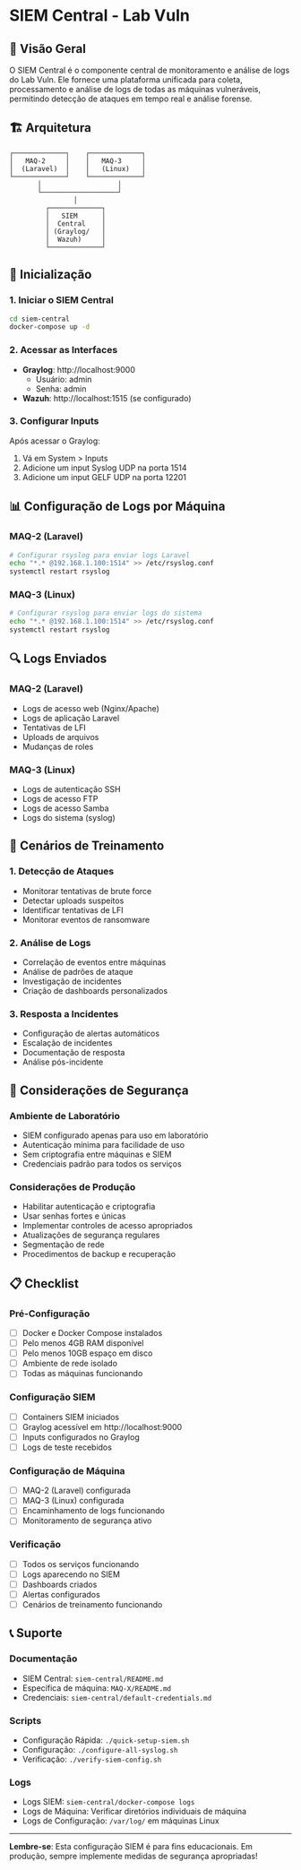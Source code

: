 # SIEM Central - Lab Vuln

## 🎯 **Visão Geral**

O SIEM Central é o componente central de monitoramento e análise de logs do Lab Vuln. Ele fornece uma plataforma unificada para coleta, processamento e análise de logs de todas as máquinas vulneráveis, permitindo detecção de ataques em tempo real e análise forense.

## 🏗️ **Arquitetura**

```
┌─────────────┐    ┌─────────────┐
│   MAQ-2     │    │   MAQ-3     │
│  (Laravel)  │    │   (Linux)   │
└─────────────┘    └─────────────┘
       │                   │
       └───────────────────┘
                │
         ┌─────────────┐
         │   SIEM      │
         │  Central    │
         │ (Graylog/   │
         │  Wazuh)     │
         └─────────────┘
```

## 🚀 **Inicialização**

### 1. Iniciar o SIEM Central
```bash
cd siem-central
docker-compose up -d
```

### 2. Acessar as Interfaces
- **Graylog**: http://localhost:9000
  - Usuário: admin
  - Senha: admin
- **Wazuh**: http://localhost:1515 (se configurado)

### 3. Configurar Inputs
Após acessar o Graylog:
1. Vá em System > Inputs
2. Adicione um input Syslog UDP na porta 1514
3. Adicione um input GELF UDP na porta 12201

## 📊 **Configuração de Logs por Máquina**

### MAQ-2 (Laravel)
```bash
# Configurar rsyslog para enviar logs Laravel
echo "*.* @192.168.1.100:1514" >> /etc/rsyslog.conf
systemctl restart rsyslog
```

### MAQ-3 (Linux)
```bash
# Configurar rsyslog para enviar logs do sistema
echo "*.* @192.168.1.100:1514" >> /etc/rsyslog.conf
systemctl restart rsyslog
```

## 🔍 **Logs Enviados**

### MAQ-2 (Laravel)
- Logs de acesso web (Nginx/Apache)
- Logs de aplicação Laravel
- Tentativas de LFI
- Uploads de arquivos
- Mudanças de roles

### MAQ-3 (Linux)
- Logs de autenticação SSH
- Logs de acesso FTP
- Logs de acesso Samba
- Logs do sistema (syslog)

## 🎯 **Cenários de Treinamento**

### 1. Detecção de Ataques
- Monitorar tentativas de brute force
- Detectar uploads suspeitos
- Identificar tentativas de LFI
- Monitorar eventos de ransomware

### 2. Análise de Logs
- Correlação de eventos entre máquinas
- Análise de padrões de ataque
- Investigação de incidentes
- Criação de dashboards personalizados

### 3. Resposta a Incidentes
- Configuração de alertas automáticos
- Escalação de incidentes
- Documentação de resposta
- Análise pós-incidente

## 🔐 **Considerações de Segurança**

### Ambiente de Laboratório
- SIEM configurado apenas para uso em laboratório
- Autenticação mínima para facilidade de uso
- Sem criptografia entre máquinas e SIEM
- Credenciais padrão para todos os serviços

### Considerações de Produção
- Habilitar autenticação e criptografia
- Usar senhas fortes e únicas
- Implementar controles de acesso apropriados
- Atualizações de segurança regulares
- Segmentação de rede
- Procedimentos de backup e recuperação

## 📋 **Checklist**

### Pré-Configuração
- [ ] Docker e Docker Compose instalados
- [ ] Pelo menos 4GB RAM disponível
- [ ] Pelo menos 10GB espaço em disco
- [ ] Ambiente de rede isolado
- [ ] Todas as máquinas funcionando

### Configuração SIEM
- [ ] Containers SIEM iniciados
- [ ] Graylog acessível em http://localhost:9000
- [ ] Inputs configurados no Graylog
- [ ] Logs de teste recebidos

### Configuração de Máquina
- [ ] MAQ-2 (Laravel) configurada
- [ ] MAQ-3 (Linux) configurada
- [ ] Encaminhamento de logs funcionando
- [ ] Monitoramento de segurança ativo

### Verificação
- [ ] Todos os serviços funcionando
- [ ] Logs aparecendo no SIEM
- [ ] Dashboards criados
- [ ] Alertas configurados
- [ ] Cenários de treinamento funcionando

## 📞 **Suporte**

### Documentação
- SIEM Central: `siem-central/README.md`
- Específica de máquina: `MAQ-X/README.md`
- Credenciais: `siem-central/default-credentials.md`

### Scripts
- Configuração Rápida: `./quick-setup-siem.sh`
- Configuração: `./configure-all-syslog.sh`
- Verificação: `./verify-siem-config.sh`

### Logs
- Logs SIEM: `siem-central/docker-compose logs`
- Logs de Máquina: Verificar diretórios individuais de máquina
- Logs de Configuração: `/var/log/` em máquinas Linux

---

**Lembre-se**: Esta configuração SIEM é para fins educacionais. Em produção, sempre implemente medidas de segurança apropriadas! 